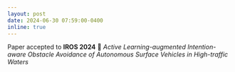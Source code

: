 ```yaml
---
layout: post
date: 2024-06-30 07:59:00-0400
inline: true
---
```


Paper accepted to **IROS 2024** :robot: *Active Learning-augmented Intention-aware Obstacle Avoidance of Autonomous Surface Vehicles in High-traffic Waters*